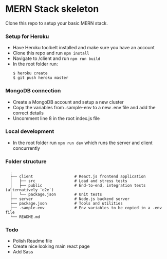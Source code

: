 # MERN Stack skeleton
Clone this repo to setup your basic MERN stack.

### Setup for Heroku
- Have Heroku toolbelt installed and make sure you have an account
- Clone this repo and run ```npm install```
- Navigate to /client and run ```npm run build```
- In the root folder run:
  ```
  $ heroku create
  $ git push heroku master
  ```

### MongoDB connection
- Create a MongoDB account and setup a new cluster
- Copy the variables from .sample-env to a new .env file and add the correct details
- Uncomment line 8 in the root index.js file

### Local development
- In the root folder run ```npm run dev``` which runs the server and client concurrently

### Folder structure
```
  .
  ├── client                  # React.js frontend application
  │   ├── src                 # Load and stress tests
  │   ├── public              # End-to-end, integration tests (alternatively `e2e`)
  │   └── package.json        # Unit tests
  ├── server                  # Node.js backend server
  ├── package.json            # Tools and utilities      
  ├── .sample-env             # Env variables to be copied in a .env file   
  └── README.md
```

### Todo
- Polish Readme file
- Create nice looking main react page
- Add Sass
